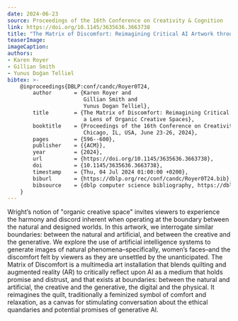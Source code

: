 ```yaml
---
date: 2024-06-23
source: Proceedings of the 16th Conference on Creativity & Cognition
link: https://doi.org/10.1145/3635636.3663738
title: "The Matrix of Discomfort: Reimagining Critical AI Artwork through a Lens of Organic Creative Spaces"
teaserImage: 
imageCaption: 
authors:
- Karen Royer
- Gillian Smith
- Yunus Doğan Telliel
bibtex: >-
    @inproceedings{DBLP:conf/candc/Royer0T24,
        author       = {Karen Royer and
                        Gillian Smith and
                        Yunus Dogan Telliel},
        title        = {The Matrix of Discomfort: Reimagining Critical {AI} Artwork through
                        a Lens of Organic Creative Spaces},
        booktitle    = {Proceedings of the 16th Conference on Creativity {\&} Cognition,
                        Chicago, IL, USA, June 23-26, 2024},
        pages        = {596--600},
        publisher    = {{ACM}},
        year         = {2024},
        url          = {https://doi.org/10.1145/3635636.3663738},
        doi          = {10.1145/3635636.3663738},
        timestamp    = {Thu, 04 Jul 2024 01:00:00 +0200},
        biburl       = {https://dblp.org/rec/conf/candc/Royer0T24.bib},
        bibsource    = {dblp computer science bibliography, https://dblp.org}
    }
---
```


Wright’s notion of "organic creative space" invites viewers to experience the harmony and discord inherent when operating at the boundary between the natural and designed worlds. In this artwork, we interrogate similar boundaries: between the natural and artificial, and between the creative and the generative. We explore the use of artificial intelligence systems to generate images of natural phenomena–specifically, women’s faces–and the discomfort felt by viewers as they are unsettled by the unanticipated. The Matrix of Discomfort is a multimedia art installation that blends quilting and augmented reality (AR) to critically reflect upon AI as a medium that holds promise and distrust, and that exists at boundaries: between the natural and artificial, the creative and the generative, the digital and the physical. It reimagines the quilt, traditionally a feminized symbol of comfort and relaxation, as a canvas for stimulating conversation about the ethical quandaries and potential promises of generative AI.